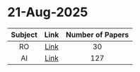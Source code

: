 # 21-Aug-2025

| Subject | Link | Number of Papers |
|:-----:|:----:|:----------------:|
| RO | [Link](https://github.com/KJaebye/EmbodiedAI-Robotics-arXiv-Daily-Reporter/tree/main/21-Aug-2025/RO) | 30 |
| AI | [Link](https://github.com/KJaebye/EmbodiedAI-Robotics-arXiv-Daily-Reporter/tree/main/21-Aug-2025/AI) | 127 |
